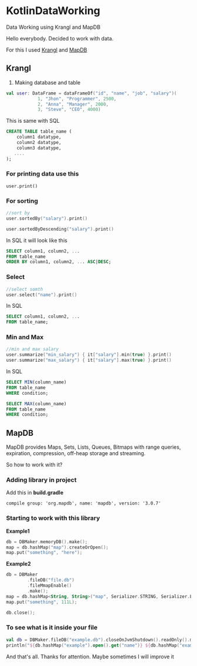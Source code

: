# KotlinDataWorking
Data Working using Krangl and MapDB

Hello everybody. Decided to work with data.

For this I used [Krangl](https://github.com/holgerbrandl/krangl/) and [MapDB](http://www.mapdb.org/blog/mmap_files_alloc_and_jvm_crash/)

## Krangl

1) Making database and table

```kotlin
val user: DataFrame = dataFrameOf("id", "name", "job", "salary")(
            1, "Jhon", "Programmer", 2500,
            2, "Anna", "Manager", 2000,
            3, "Steve", "CEO", 4000)
```

This is same with SQL

```sql
CREATE TABLE table_name (
    column1 datatype,
    column2 datatype,
    column3 datatype,
   ....
);
```

### For printing data use this

```
user.print()
```

### For sorting

```kotlin
//sort by
user.sortedBy("salary").print()

user.sortedByDescending("salary").print()
```

In SQL it will look like this

```sql
SELECT column1, column2, ...
FROM table_name
ORDER BY column1, column2, ... ASC|DESC;
```

### Select

```kotlin
//select somth
user.select("name").print()
```

In SQL

```sql
SELECT column1, column2, ...
FROM table_name;
```

### Min and Max

```kotlin
//min and max salary
user.summarize("min_salary") { it["salary"].min(true) }.print()
user.summarize("max_salary") { it["salary"].max(true) }.print()
```

In SQL

```sql
SELECT MIN(column_name)
FROM table_name
WHERE condition;
```

```sql
SELECT MAX(column_name)
FROM table_name
WHERE condition;
```

## MapDB

MapDB provides Maps, Sets, Lists, Queues, Bitmaps with range queries, expiration, compression, off-heap storage and streaming.

So how to work with it?

### Adding library in project

Add this in **build.gradle**

```
compile group: 'org.mapdb', name: 'mapdb', version: '3.0.7'
```

### Starting to work with this library

**Example1**

```kotlin
db = DBMaker.memoryDB().make();
map = db.hashMap("map").createOrOpen();
map.put("something", "here");
```

**Example2**

```kotlin
db = DBMaker
        .fileDB("file.db")
        .fileMmapEnable()
        .make();
map = db.hashMap<String, String>("map", Serializer.STRING, Serializer.LONG).createOrOpen();
map.put("something", 111L);

db.close();
```

### To see what is it inside your file

```kotlin
val db = DBMaker.fileDB("example.db").closeOnJvmShutdown().readOnly().make()
println("${db.hashMap("example").open().get("name")} ${db.hashMap("example").open().get("age")}")
```

And that's all. Thanks for attention. Maybe sometimes I will improve it
